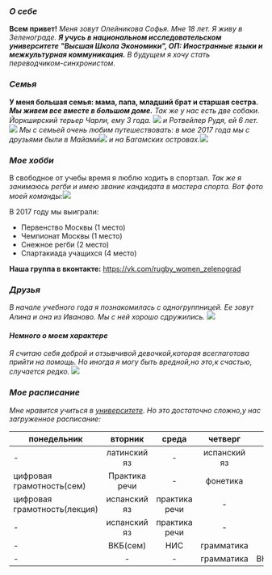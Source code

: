 ### ***О себе***
**Всем привет!** *Меня зовут Олейникова Софья. Мне 18 лет. Я живу в Зеленограде.* ***Я учусь в национальном исследовательском университете "Высшая Школа Экономики", ОП: Иностранные языки и межкультурная коммуникация.*** _В будущем я хочу стать переводчиком-синхронистом._ 

### ***Семья***
**У меня большая семья: мама, папа, младший брат и старшая сестра.** ***Мы живем все вместе в большом доме.*** _Так же у нас есть две собаки. Йоркширский терьер Чарли, ему 3 года. ![](https://pp.userapi.com/c840625/v840625943/483bc/3J7J8YYDcnM.jpg) и Ротвейлер Рудя, ей 6 лет. ![](https://pp.userapi.com/c841325/v841325943/592a0/PwC7geHe8og.jpg)_ *Мы с семьей очень любим путешествовать: в мае 2017 года мы с друзьями были в Майами![](https://pp.userapi.com/c841325/v841325943/592c6/iGRriF4Wz50.jpg) и на Багамских островах.![](https://pp.userapi.com/c841325/v841325943/592d9/M8wfm-Sse1o.jpg)* 

### ***Мое хобби***
В свободное от учебы время я люблю ходить в спортзал. *Так же я занимаюсь регби и имею звание кандидата в мастера спорта. Вот фото моей команды:![](https://pp.userapi.com/c841526/v841526363/5d646/eyQ8y46NOVI.jpg)* 

В 2017 году мы выиграли:
+ Первенство Москвы (1 место)
+ Чемпионат Москвы (1 место)
+ Снежное регби (2 место)
+ Спартакиада учащихся (4 место)

**Наша группа в вконтакте:** <https://vk.com/rugby_women_zelenograd>

### ***Друзья***
_В начале учебного года я познакомилась с одногруппницей. Ее зовут Алина и она из Иваново. Мы с ней хорошо сдружились. ![](https://pp.userapi.com/c834301/v834301363/91e9b/WGzKAQN6UIM.jpg)_

#### ***Немного о моем характере***
*Я считаю себя доброй и отзывчивой девочкой,которая всеглаготова прийти на помощь. Но иногда я могу быть вредной,но это,к счастью, случается редко.* ![](https://pp.userapi.com/c831209/v831209363/508e1/tD0RiZWyY58.jpg)

### ***Мое расписание***
_Мне нравится учиться в [университете](https://www.hse.ru/). Но это достаточно сложно,у нас загруженное расписание:_

понедельник|вторник|среда|четверг|пятница|суббота
---|:---:|:---:|:---:|:---:|---:
-|латинский яз|-|испанский яз|-|-
цифровая грамотность(сем)|Практика речи|-|фонетика|-|-
цифровая грамотность(лекция)|испанский яз|практика речи|-|-|-
-|испанский яз|практика речи|-|-|-
-|ВКБ(сем)|НИС|грамматика|-|-
-|-|-|грамматика|ВКБ(лекция)|-


